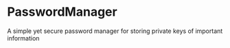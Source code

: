 # PasswordManager
A simple yet secure password manager for storing private keys of important information
